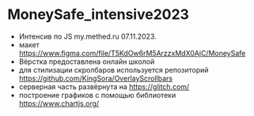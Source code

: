 # MoneySafe_intensive2023

- Интенсив по JS my.methed.ru 07.11.2023.
- макет https://www.figma.com/file/T5KdOw6rM5ArzzxMdX0AjC/MoneySafe
- Вёрстка предоставлена онлайн школой
- для стилизации скролбаров используется репозиторий https://github.com/KingSora/OverlayScrollbars
- серверная часть развёрнута на https://glitch.com/
- построение графиков с помощью библиотеки https://www.chartjs.org/

